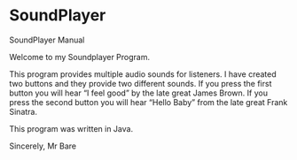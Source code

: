 # SoundPlayer

SoundPlayer Manual

Welcome to my Soundplayer Program.

This program provides multiple audio sounds for listeners. I have created two buttons and they provide two different sounds. If you press the first button you will hear “I feel good” by the late great James Brown. If you press the second button you will hear “Hello Baby” from the late great Frank Sinatra. 

This program was written in Java. 


Sincerely, Mr Bare




 
